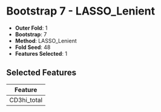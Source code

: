 # Bootstrap 7 - LASSO_Lenient

- **Outer Fold**: 1
- **Bootstrap**: 7
- **Method**: LASSO_Lenient
- **Fold Seed**: 48
- **Features Selected**: 1

## Selected Features

| Feature |
|---------|
| CD3hi_total |
